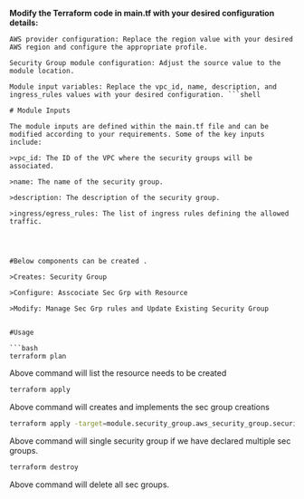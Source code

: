 **Modify the Terraform code in main.tf with your desired configuration details:**

```shell
AWS provider configuration: Replace the region value with your desired AWS region and configure the appropriate profile.

Security Group module configuration: Adjust the source value to the module location.

Module input variables: Replace the vpc_id, name, description, and ingress_rules values with your desired configuration. ```shell

# Module Inputs

The module inputs are defined within the main.tf file and can be modified according to your requirements. Some of the key inputs include:

>vpc_id: The ID of the VPC where the security groups will be associated.

>name: The name of the security group.

>description: The description of the security group.

>ingress/egress_rules: The list of ingress rules defining the allowed traffic.




#Below components can be created .

>Creates: Security Group 

>Configure: Asscociate Sec Grp with Resource

>Modify: Manage Sec Grp rules and Update Existing Security Group


#Usage

```bash
terraform plan
```

Above command will list the resource needs to be created


```bash
terraform apply
```

Above command will creates and implements the sec group creations


```bash
terraform apply -target=module.security_group.aws_security_group.security_group
```

Above command will single security group if we have declared multiple sec groups.

```bash
terraform destroy 
```

Above command will delete all sec groups.

